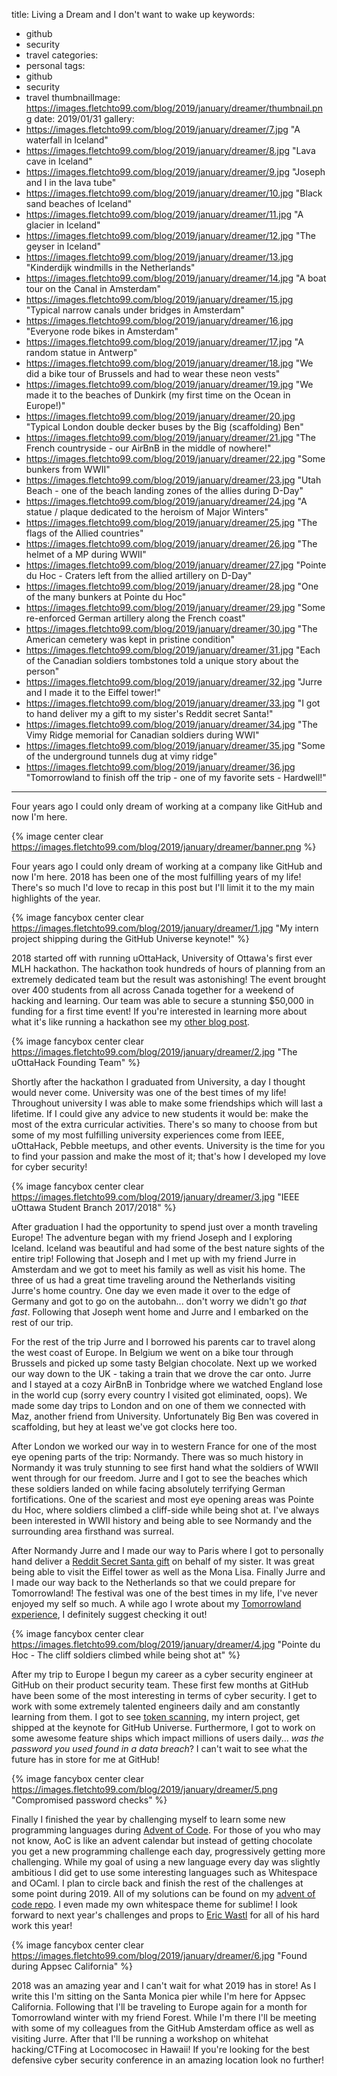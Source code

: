 title: Living a Dream and I don't want to wake up
keywords:
- github
- security
- travel
categories:
- personal
tags:
- github
- security
- travel
thumbnailImage: https://images.fletchto99.com/blog/2019/january/dreamer/thumbnail.png
date: 2019/01/31
gallery:
- https://images.fletchto99.com/blog/2019/january/dreamer/7.jpg "A waterfall in Iceland"
- https://images.fletchto99.com/blog/2019/january/dreamer/8.jpg "Lava cave in Iceland"
- https://images.fletchto99.com/blog/2019/january/dreamer/9.jpg "Joseph and I in the lava tube"
- https://images.fletchto99.com/blog/2019/january/dreamer/10.jpg "Black sand beaches of Iceland"
- https://images.fletchto99.com/blog/2019/january/dreamer/11.jpg "A glacier in Iceland"
- https://images.fletchto99.com/blog/2019/january/dreamer/12.jpg "The geyser in Iceland"
- https://images.fletchto99.com/blog/2019/january/dreamer/13.jpg "Kinderdijk windmills in the Netherlands"
- https://images.fletchto99.com/blog/2019/january/dreamer/14.jpg "A boat tour on the Canal in Amsterdam"
- https://images.fletchto99.com/blog/2019/january/dreamer/15.jpg "Typical narrow canals under bridges in Amsterdam"
- https://images.fletchto99.com/blog/2019/january/dreamer/16.jpg "Everyone rode bikes in Amsterdam"
- https://images.fletchto99.com/blog/2019/january/dreamer/17.jpg "A random statue in Antwerp"
- https://images.fletchto99.com/blog/2019/january/dreamer/18.jpg "We did a bike tour of Brussels and had to wear these neon vests"
- https://images.fletchto99.com/blog/2019/january/dreamer/19.jpg "We made it to the beaches of Dunkirk (my first time on the Ocean in Europe!)"
- https://images.fletchto99.com/blog/2019/january/dreamer/20.jpg "Typical London double decker buses by the Big (scaffolding) Ben"
- https://images.fletchto99.com/blog/2019/january/dreamer/21.jpg "The French countryside - our AirBnB in the middle of nowhere!"
- https://images.fletchto99.com/blog/2019/january/dreamer/22.jpg "Some bunkers from WWII"
- https://images.fletchto99.com/blog/2019/january/dreamer/23.jpg "Utah Beach - one of the beach landing zones of the allies during D-Day"
- https://images.fletchto99.com/blog/2019/january/dreamer/24.jpg "A statue / plaque dedicated to the heroism of Major Winters"
- https://images.fletchto99.com/blog/2019/january/dreamer/25.jpg "The flags of the Allied countries"
- https://images.fletchto99.com/blog/2019/january/dreamer/26.jpg "The helmet of a MP during WWII"
- https://images.fletchto99.com/blog/2019/january/dreamer/27.jpg "Pointe du Hoc - Craters left from the allied artillery on D-Day"
- https://images.fletchto99.com/blog/2019/january/dreamer/28.jpg "One of the many bunkers at Pointe du Hoc"
- https://images.fletchto99.com/blog/2019/january/dreamer/29.jpg "Some re-enforced German artillery along the French coast"
- https://images.fletchto99.com/blog/2019/january/dreamer/30.jpg "The American cemetery was kept in pristine condition"
- https://images.fletchto99.com/blog/2019/january/dreamer/31.jpg "Each of the Canadian soldiers tombstones told a unique story about the person"
- https://images.fletchto99.com/blog/2019/january/dreamer/32.jpg "Jurre and I made it to the Eiffel tower!"
- https://images.fletchto99.com/blog/2019/january/dreamer/33.jpg "I got to hand deliver my a gift to my sister's Reddit secret Santa!"
- https://images.fletchto99.com/blog/2019/january/dreamer/34.jpg "The Vimy Ridge memorial for Canadian soldiers during WWI"
- https://images.fletchto99.com/blog/2019/january/dreamer/35.jpg "Some of the underground tunnels dug at vimy ridge"
- https://images.fletchto99.com/blog/2019/january/dreamer/36.jpg "Tomorrowland to finish off the trip - one of my favorite sets - Hardwell!"
---

Four years ago I could only dream of working at a company like GitHub and now I'm here.

<!-- excerpt -->

{% image center clear https://images.fletchto99.com/blog/2019/january/dreamer/banner.png %}

Four years ago I could only dream of working at a company like GitHub and now I'm here. 2018 has been one of the most fulfilling years of my life! There's so much I'd love to recap in this post but I'll limit it to the my main highlights of the year.

{% image fancybox center clear https://images.fletchto99.com/blog/2019/january/dreamer/1.jpg "My intern project shipping during the GitHub Universe keynote!" %}

2018 started off with running uOttaHack, University of Ottawa's first ever MLH hackathon. The hackathon took hundreds of hours of planning from an extremely dedicated team but the result was astonishing! The event brought over 400 students from all across Canada together for a weekend of hacking and learning. Our team was able to secure a stunning $50,000 in funding for a first time event! If you're interested in learning more about what it's like running a hackathon see my [other blog post](https://blog.fletchto99.com/2018/april/one-chapter-ends-another-begins/).

{% image fancybox center clear https://images.fletchto99.com/blog/2019/january/dreamer/2.jpg "The uOttaHack Founding Team" %}

Shortly after the hackathon I graduated from University, a day I thought would never come. University was one of the best times of my life! Throughout university I was able to make some friendships which will last a lifetime. If I could give any advice to new students it would be: make the most of the extra curricular activities. There's so many to choose from but some of my most fulfilling university experiences come from IEEE, uOttaHack, Pebble meetups, and other events. University is the time for you to find your passion and make the most of it; that's how I developed my love for cyber security!

{% image fancybox center clear https://images.fletchto99.com/blog/2019/january/dreamer/3.jpg "IEEE uOttawa Student Branch 2017/2018" %}

After graduation I had the opportunity to spend just over a month traveling Europe! The adventure began with my friend Joseph and I exploring Iceland. Iceland was beautiful and had some of the best nature sights of the entire trip! Following that Joseph and I met up with my friend Jurre in Amsterdam and we got to meet his family as well as visit his home. The three of us had a great time traveling around the Netherlands visiting Jurre's home country. One day we even made it over to the edge of Germany and got to go on the autobahn... don't worry we didn't go _that fast_. Following that Joseph went home and Jurre and I embarked on the rest of our trip.

For the rest of the trip Jurre and I borrowed his parents car to travel along the west coast of Europe. In Belgium we went on a bike tour through Brussels and picked up some tasty Belgian chocolate. Next up we worked our way down to the UK - taking a train that we drove the car onto. Jurre and I stayed at a cozy AirBnB in Tonbridge where we watched England lose in the world cup (sorry every country I visited got eliminated, oops). We made some day trips to London and on one of them we connected with Maz, another friend from University. Unfortunately Big Ben was covered in scaffolding, but hey at least we've got clocks here too.

After London we worked our way in to western France for one of the most eye opening parts of the trip: Normandy. There was so much history in Normandy it was truly stunning to see first hand what the soldiers of WWII went through for our freedom. Jurre and I got to see the beaches which these soldiers landed on while facing absolutely terrifying German fortifications. One of the scariest and most eye opening areas was Pointe du Hoc, where soldiers climbed a cliff-side while being shot at. I've always been interested in WWII history and being able to see Normandy and the surrounding area firsthand was surreal.

After Normandy Jurre and I made our way to Paris where I got to personally hand deliver a [Reddit Secret Santa gift](https://www.redditgifts.com/gallery/arbitrary-day-2018/gift/shipment-proof-brother/) on behalf of my sister. It was great being able to visit the Eiffel tower as well as the Mona Lisa. Finally Jurre and I made our way back to the Netherlands so that we could prepare for Tomorrowland! The festival was one of the best times in my life, I've never enjoyed my self so much. A while ago I wrote about my [Tomorrowland experience](https://blog.fletchto99.com/2018/august/tomorrowland/), I definitely suggest checking it out!

{% image fancybox center clear https://images.fletchto99.com/blog/2019/january/dreamer/4.jpg "Pointe du Hoc - The cliff soldiers climbed while being shot at" %}

After my trip to Europe I begun my career as a cyber security engineer at GitHub on their product security team. These first few months at GitHub have been some of the most interesting in terms of cyber security. I get to work with some extremely talented engineers daily and am constantly learning from them. I got to see [token scanning](https://github.blog/2018-10-17-behind-the-scenes-of-github-token-scanning/), my intern project, get shipped at the keynote for GitHub Universe. Furthermore, I got to work on some awesome feature ships which impact millions of users daily... _was the password you used found in a data breach_? I can't wait to see what the future has in store for me at GitHub!

{% image fancybox center clear https://images.fletchto99.com/blog/2019/january/dreamer/5.png  "Compromised password checks" %}

Finally I finished the year by challenging myself to learn some new programming languages during [Advent of Code](https://adventofcode.com). For those of you who may not know, AoC is like an advent calendar but instead of getting chocolate you get a new programming challenge each day, progressively getting more challenging. While my goal of using a new language every day was slightly ambitious I did get to use some interesting languages such as Whitespace and OCaml. I plan to circle back and finish the rest of the challenges at some point during 2019. All of my solutions can be found on my [advent of code repo](https://github.com/fletchto99/advent-of-code). I even made my own whitespace theme for sublime! I look forward to next year's challenges and props to [Eric Wastl](https://twitter.com/ericwastl) for all of his hard work this year!

{% image fancybox center clear https://images.fletchto99.com/blog/2019/january/dreamer/6.jpg  "Found during Appsec California" %}

2018 was an amazing year and I can't wait for what 2019 has in store! As I write this I'm sitting on the Santa Monica pier while I'm here for Appsec California. Following that I'll be traveling to Europe again for a month for Tomorrowland winter with my friend Forest. While I'm there I'll be meeting with some of my colleagues from the GitHub Amsterdam office as well as visiting Jurre. After that I'll be running a workshop on whitehat hacking/CTFing at Locomocosec in Hawaii! If you're looking for the best defensive cyber security conference in an amazing location look no further!

<!-- more -->
